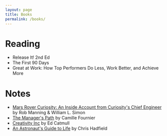 ```yaml
---
layout: page
title: Books
permalink: /books/
---
```


# Reading

- Release It! 2nd Ed
- The First 90 Days
- Great at Work: How Top Performers Do Less, Work Better, and Achieve More

# Notes

- [Mars Rover Curiosity: An Inside Account from Curiosity's Chief Engineer](/2018/03/29/mars-rover-curiosity.html) by Rob Manning & William L. Simon
- [The Manager's Path](/2017/08/27/the-managers-path.html) by Camille Fournier
- [Creativity Inc](/2017/09/01/creativity-inc.html) by Ed Catmull
- [An Astronaut's Guide to Life](/2017/07/04/chris-hadfield-an-astronauts-guide-to-life.html) by Chris Hadfield
